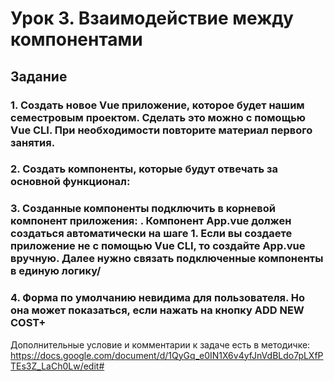 # Урок 3. Взаимодействие между компонентами
## Задание
### 1. Создать новое Vue приложение, которое будет нашим семестровым проектом. Сделать это можно с помощью Vue CLI. При необходимости повторите материал первого занятия.
### 2. Создать компоненты, которые будут отвечать за основной функционал:
### 3. Созданные компоненты подключить в корневой компонент приложения: <App />. Компонент App.vue должен создаться автоматически на шаге 1. Если вы создаете приложение не с помощью Vue CLI, то создайте App.vue вручную. Далее нужно связать подключенные компоненты в единую логику/
### 4. Форма по умолчанию невидима для пользователя. Но она может показаться, если нажать на кнопку ADD NEW COST+

Дополнительные условие и комментарии к задаче есть в методичке:
https://docs.google.com/document/d/1QyGq_e0IN1X6v4yfJnVdBLdo7pLXfPTEs3Z_LaCh0Lw/edit#
